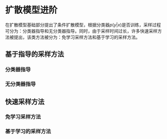 # 扩散模型进阶

在扩散模型基础部分提出了条件扩散模型，根据分类器$p(y\vert x)$是否训练，采样过程可分为：分类器指导和无分类器指导。同时，由于采样时间过长，许多快速采样方法被提出，该类方法被分为：免学习采样方法和基于学习的采样方法。

## 基于指导的采样方法

### 分类器指导



### 无分类器指导



## 快速采样方法

### 免学习采样方法





### 基于学习的采样方法

